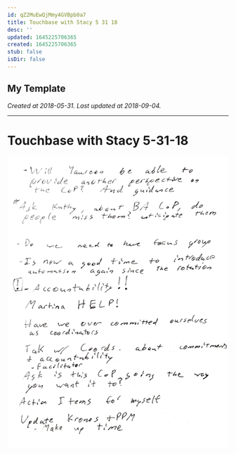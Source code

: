 ```yaml
---
id: qZ2MuEwQjMmy4GVBpb0a7
title: Touchbase with Stacy 5 31 18
desc: ''
updated: 1645225706365
created: 1645225706365
stub: false
isDir: false
---
```

My Template
---

_Created at 2018-05-31._
_Last updated at 2018-09-04._




---

# Touchbase with Stacy 5-31-18


![RB 2018-05-3117.jpg](assets/RB-2018-05-3117.jpg)

